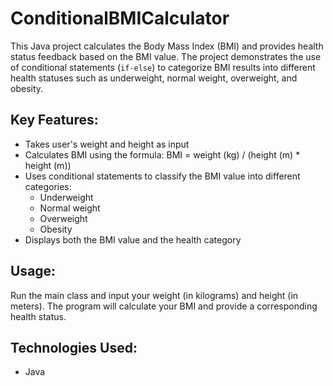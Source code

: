 # ConditionalBMICalculator

This Java project calculates the Body Mass Index (BMI) and provides health status feedback based on the BMI value. The project demonstrates the use of conditional statements (`if-else`) to categorize BMI results into different health statuses such as underweight, normal weight, overweight, and obesity.

## Key Features:
- Takes user's weight and height as input
- Calculates BMI using the formula: BMI = weight (kg) / (height (m) * height (m))
- Uses conditional statements to classify the BMI value into different categories:
  - Underweight
  - Normal weight
  - Overweight
  - Obesity
- Displays both the BMI value and the health category

## Usage:
Run the main class and input your weight (in kilograms) and height (in meters). The program will calculate your BMI and provide a corresponding health status.

## Technologies Used:
- Java
